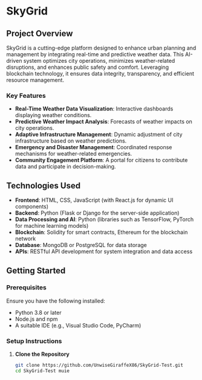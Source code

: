 # SkyGrid

## Project Overview

SkyGrid is a cutting-edge platform designed to enhance urban planning and management by integrating real-time and predictive weather data. This AI-driven system optimizes city operations, minimizes weather-related disruptions, and enhances public safety and comfort. Leveraging blockchain technology, it ensures data integrity, transparency, and efficient resource management.

### Key Features

- **Real-Time Weather Data Visualization**: Interactive dashboards displaying weather conditions.
- **Predictive Weather Impact Analysis**: Forecasts of weather impacts on city operations.
- **Adaptive Infrastructure Management**: Dynamic adjustment of city infrastructure based on weather predictions.
- **Emergency and Disaster Management**: Coordinated response mechanisms for weather-related emergencies.
- **Community Engagement Platform**: A portal for citizens to contribute data and participate in decision-making.

## Technologies Used

- **Frontend**: HTML, CSS, JavaScript (with React.js for dynamic UI components)
- **Backend**: Python (Flask or Django for the server-side application)
- **Data Processing and AI**: Python (libraries such as TensorFlow, PyTorch for machine learning models)
- **Blockchain**: Solidity for smart contracts, Ethereum for the blockchain network
- **Database**: MongoDB or PostgreSQL for data storage
- **APIs**: RESTful API development for system integration and data access

## Getting Started

### Prerequisites

Ensure you have the following installed:
- Python 3.8 or later
- Node.js and npm
- A suitable IDE (e.g., Visual Studio Code, PyCharm)

### Setup Instructions

1. **Clone the Repository**
   ```sh
   git clone https://github.com/UnwiseGiraffeX86/SkyGrid-Test.git
   cd SkyGrid-Test muie
